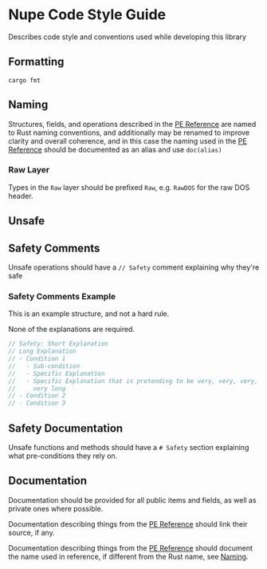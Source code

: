 # Nupe Code Style Guide

Describes code style and conventions used while developing this library

## Formatting

`cargo fmt`

## Naming

Structures, fields, and operations described in the [PE Reference][pe_ref]
are named to Rust naming conventions, and additionally may be renamed
to improve clarity and overall coherence, and in this case the naming
used in the [PE Reference][pe_ref] should be documented as an alias
and use `doc(alias)`

### Raw Layer

Types in the `Raw` layer should be prefixed `Raw`, e.g. `RawDOS`
for the raw DOS header.

## Unsafe

## Safety Comments

Unsafe operations should have a `// Safety` comment explaining why they're safe

### Safety Comments Example

This is an example structure, and not a hard rule.

None of the explanations are required.

```rust
// Safety: Short Explanation
// Long Explanation
// - Condition 1
//   - Sub-condition
//   - Specific Explanation
//   - Specific Explanation that is pretending to be very, very, very,
//     very long
// - Condition 2
// - Condition 3
```

## Safety Documentation

Unsafe functions and methods should have a `# Safety` section explaining
what pre-conditions they rely on.

## Documentation

Documentation should be provided for all public items and fields,
as well as private ones where possible.

Documentation describing things from the [PE Reference][pe_ref]
should link their source, if any.

Documentation describing things from the [PE Reference][pe_ref]
should document the name used in reference, if different from the Rust name,
see [Naming][naming].

[pe_ref]: https://learn.microsoft.com/en-us/windows/win32/debug/pe-format#the-attribute-certificate-table-image-only
[naming]: #naming
